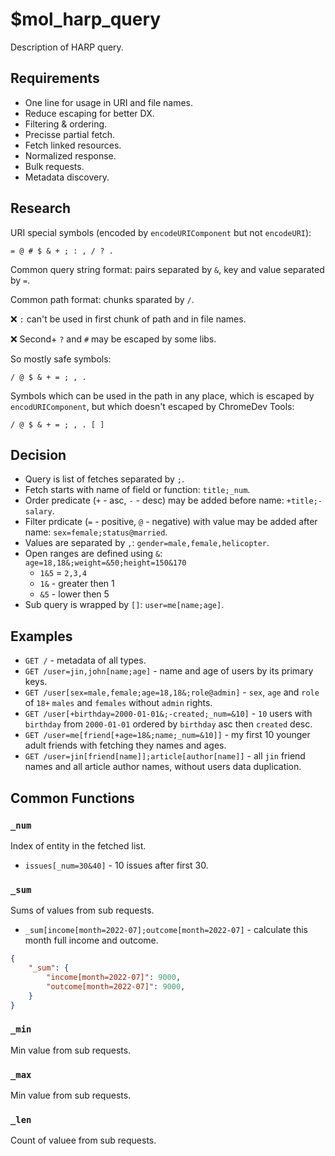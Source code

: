 # $mol_harp_query

Description of HARP query.

## Requirements

- One line for usage in URI and file names.
- Reduce escaping for better DX.
- Filtering & ordering.
- Precisse partial fetch.
- Fetch linked resources.
- Normalized response.
- Bulk requests.
- Metadata discovery.

## Research

URI special symbols (encoded by `encodeURIComponent` but not `encodeURI`):

	= @ # $ & + ; : , / ? .

Common query string format: pairs separated by `&`, key and value separated by `=`.

Common path format: chunks sparated by `/`.

❌ `:` can't be used in first chunk of path and in file names.

❌ Second+ `?` and `#` may be escaped by some libs.

So mostly safe symbols:

	/ @ $ & + = ; , .

Symbols which can be used in the path in any place, which is escaped by `encodURIComponent`, but which doesn't escaped by ChromeDev Tools:

	/ @ $ & + = ; , . [ ]

## Decision

- Query is list of fetches separated by `;`.
- Fetch starts with name of field or function: `title;_num`.
- Order predicate (`+` - asc, `-` - desc) may be added before name: `+title;-salary`.
- Filter prdicate (`=` - positive, `@` - negative) with value may be added after name: `sex=female;status@married`.
- Values are separated by `,`: `gender=male,female,helicopter`.
- Open ranges are defined using `&`: `age=18,18&;weight=&50;height=150&170`
  - `1&5` = `2,3,4`
  - `1&` - greater then 1
  - `&5` - lower then 5
- Sub query is wrapped by `[]`: `user=me[name;age]`.

## Examples

- `GET /` - metadata of all types.
- `GET /user=jin,john[name;age]` - name and age of users by its primary keys.
- `GET /user[sex=male,female;age=18,18&;role@admin]` - `sex`, `age` and `role` of `18+` `males` and `females` without `admin` rights.
- `GET /user[+birthday=2000-01-01&;-created;_num=&10]` - `10` users with `birthday` from `2000-01-01` ordered by `birthday` asc then `created` desc.
- `GET /user=me[friend[+age=18&;name;_num=&10]]` - my first 10 younger adult friends with fetching they names and ages.
- `GET /user=jin[friend[name]];article[author[name]]` - all `jin` friend names and all article author names, without users data duplication.

## Common Functions

### `_num`

Index of entity in the fetched list.

- `issues[_num=30&40]` - 10 issues after first 30.

### `_sum`

Sums of values from sub requests.

- `_sum[income[month=2022-07];outcome[month=2022-07]` - calculate this month full income and outcome.

```json
{
	"_sum": {
		"income[month=2022-07]": 9000,
		"outcome[month=2022-07]": 9000,
	}
}
```

### `_min`

Min value from sub requests.

### `_max`

Min value from sub requests.

### `_len`

Count of valuee from sub requests.
